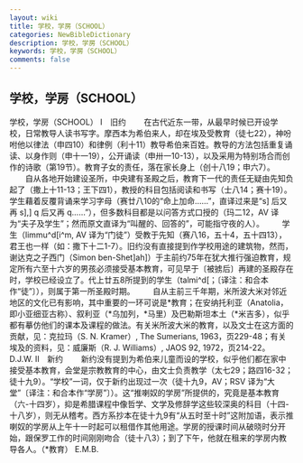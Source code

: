 ```yaml
---
layout: wiki
title: 学校，学房（SCHOOL）
categories: NewBibleDictionary
description: 学校，学房（SCHOOL）
keywords: 学校，学房（SCHOOL）
comments: false
---
```


## 学校，学房（SCHOOL）



学校，学房（SCHOOL）
Ⅰ　旧约
　　在古代近东一带，从最早时候已开设学校，日常教导人读书写字。摩西本为希伯来人，却在埃及受教育（徒七22），神吩咐他以律法（申四10）和律例（利十11）教导希伯来百姓。教导的方法包括重复诵读、以身作则（申十一19），公开诵读（申卅一10-13），以及采用为特别场合而创作的诗歌（第19节）。教育子女的责任，落在家长身上（创十八19；申六7）。
　　自从各地开始建设圣所，中央建有圣殿之后，教育下一代的责任无疑由先知负起了（撒上十11-13；王下四1），教授的科目包括阅读和书写（士八14；赛十19）。学生藉着反覆背诵来学习字母（赛廿八10的“命上加命……”，直译过来是“s] 后又再 s],] q
后又再 q……”），但多数科目都是以问答方式口授的（玛二12，AV 译为“夫子及学生”；然而原文直译为“叫醒的、回答的”，可能指守夜的人）。
　　学生（limmu^d[i^m, AV 译为“门徒”）受教于先知（赛八16，五十4，五十四13），君王也一样（如：撒下十二1-7）。旧约没有直接提到作学校用途的建筑物，然而，谢达克之子西门（Simon ben-Shet]ah]）于主前约75年在犹大推行强迫教育，规定所有六至十六岁的男孩必须接受基本教育，可见早于〔被掳后〕再建的圣殿存在时，学校已经设立了。代上廿五8所提到的学生（talmi^d[；〔译注：和合本作“徒”〕），则属于第一所圣殿时期。
　　自从主前三千年期，米所波大米对邻近地区的文化已有影响，其中重要的一环可说是*教育；在安纳托利亚（Anatolia，即小亚细亚古称）、叙利亚（*乌加列，*马里）及巴勒斯坦本土（*米吉多），似乎都有摹仿他们的课本及课程的做法。有关米所波大米的教育，以及文士在这方面的贡献，见：克拉玛（S. N. Kramer）, The Sumerians, 1963，页229-48；有关埃及的资料，见：威廉斯（R. J. Williams）, JAOS 92, 1972，页214-22。
D.J.W.
Ⅱ　新约
　　新约没有提到为希伯来儿童而设的学校，似乎他们都在家中接受基本教育，会堂是宗教教育的中心，由文士负责教学（太七29；路四16-32；徒十九9）。“学校”一词，仅于新约出现过一次（徒十九9，AV；RSV 译为“大堂”〔译注：和合本作“学房”〕）。这“推喇奴的学房”所提供的，究竟是基本教育（六-十四岁），抑是希腊课程中像哲学、文学及修辞学这些较深奥的科目（十四-十八岁），则无从稽考。西方系抄本在徒十九9有“从五时至十时”这附加语，表示推喇奴的学房从上午十一时起可以租借作其他用途。学房的授课时间从破晓时分开始，跟保罗工作的时间刚刚吻合（徒十八3）；到了下午，他就在租来的学房内教导各人。（*教育）
E.M.B.



